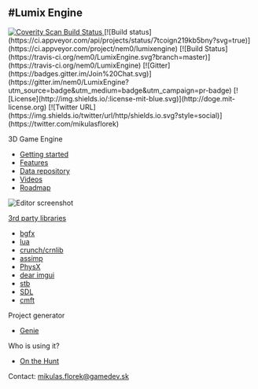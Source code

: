 #Lumix Engine
---------

<a href="https://scan.coverity.com/projects/5919">
  <img alt="Coverity Scan Build Status"
       src="https://scan.coverity.com/projects/5919/badge.svg"/>
</a>
[![Build status](https://ci.appveyor.com/api/projects/status/7tcoign219kb5bny?svg=true)](https://ci.appveyor.com/project/nem0/lumixengine)
[![Build Status](https://travis-ci.org/nem0/LumixEngine.svg?branch=master)](https://travis-ci.org/nem0/LumixEngine)
[![Gitter](https://badges.gitter.im/Join%20Chat.svg)](https://gitter.im/nem0/LumixEngine?utm_source=badge&utm_medium=badge&utm_campaign=pr-badge)
[![License](http://img.shields.io/:license-mit-blue.svg)](http://doge.mit-license.org)
[![Twitter URL](https://img.shields.io/twitter/url/http/shields.io.svg?style=social)](https://twitter.com/mikulasflorek)

3D Game Engine

* [Getting started](https://github.com/nem0/LumixEngine/wiki/Getting-started)
* [Features](https://github.com/nem0/LumixEngine/wiki/Features)
* [Data repository](https://github.com/nem0/lumixengine_data)
* [Videos](https://www.youtube.com/channel/UCtjtIy0ldsq-9siM1Gm_rXg)
* [Roadmap](https://github.com/nem0/LumixEngine/milestones)

![Editor screenshot](https://cloud.githubusercontent.com/assets/153526/15267669/27cf899c-19c8-11e6-941c-179ab5c1770f.png)

[3rd party libraries](https://github.com/nem0/lumixengine_3rdparty)

* [bgfx](https://github.com/bkaradzic/bgfx)
* [lua](https://github.com/LuaDist/lua)
* [crunch/crnlib](https://github.com/richgel999/crunch)
* [assimp](https://github.com/assimp/assimp)
* [PhysX](https://developer.nvidia.com/physx-sdk)
* [dear imgui](https://github.com/ocornut/imgui)
* [stb](https://github.com/nothings/stb)
* [SDL](https://www.libsdl.org/)
* [cmft](https://github.com/dariomanesku/cmft)

Project generator

* [Genie](https://github.com/bkaradzic/genie)

Who is using it?

* [On the Hunt](http://www.indiedb.com/games/on-the-hunt)

Contact: mikulas.florek@gamedev.sk
